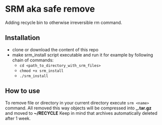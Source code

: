 # SRM aka safe remove
Adding recycle bin to otherwise irreversible rm command.

## Installation
* clone or download the content of this repo
* make srm_install script executable and run it
for example by following chain of commands:
    * `cd <path_to_directory_with_srm_files>`
    * `chmod +x srm_install` 
    * `./srm_install`

## How to use
To remove file or directory **<name>** in your current directory execute `srm <name>` command. 
All removed this way objects will be compressed into **<name>_<datetime>.tar.gz** and moved to **~/RECYCLE**
Keep in mind that archives automatically deleted after 1 week.
